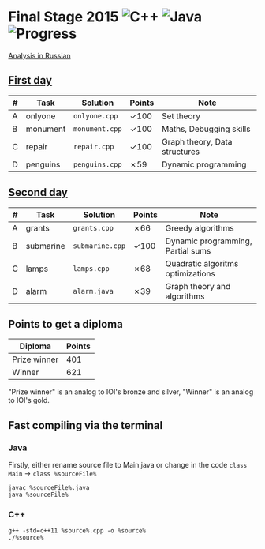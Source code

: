# Final Stage 2015 ![C++](https://img.shields.io/badge/language-C++-orange.svg) ![Java](https://img.shields.io/badge/language-Java-orange.svg) ![Progress](https://img.shields.io/badge/progress-638%2F800-green.svg)

[Analysis in Russian](http://neerc.ifmo.ru/school/archive/2014-2015/ru-olymp-roi-2015-analysis.pdf)

## [First day](https://contest.yandex.ru/roiarchive/contest/1164/enter/)

| # | Task | Solution | Points | Note |
|---| ---- | -------- | -------- | ---- |
|A| onlyone | `onlyone.cpp` | ✓100 | Set theory |
|B| monument | `monument.cpp` | ✓100 | Maths, Debugging skills |
|C| repair | `repair.cpp` | ✓100 | Graph theory, Data structures |
|D| penguins | `penguins.cpp` | ✗59 | Dynamic programming |

## [Second day](https://contest.yandex.ru/roiarchive/contest/1173/enter/)

| # | Task | Solution | Points | Note |
|---| ---- | -------- | -------- | ---- |
|A| grants | `grants.cpp` | ✗66 | Greedy algorithms |
|B| submarine | `submarine.cpp` | ✓100 | Dynamic programming, Partial sums |
|C| lamps | `lamps.cpp` | ✗68 | Quadratic algoritms optimizations |
|D| alarm | `alarm.java` | ✗39 | Graph theory and algorithms |

## Points to get a diploma

Diploma | Points
--- | ---
Prize winner | 401
Winner | 621

"Prize winner" is an analog to IOI's bronze and silver, "Winner" is an analog to IOI's gold.

## Fast compiling via the terminal

### Java

Firstly, either rename source file to Main.java or change in the code `class Main` -> `class %sourceFile%`

```
javac %sourceFile%.java
java %sourceFile%
```

### C++

```
g++ -std=c++11 %source%.cpp -o %source%
./%source%
```
